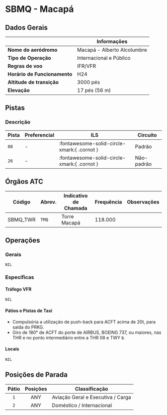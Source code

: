 # SBMQ - Macapá

## Dados Gerais

|                              | Informações                         |
|------------------------------|-------------------------------------|
| **Nome do aeródromo**        | Macapá - Alberto Alcolumbre         |
| **Tipo de Operação**         | Internacional e Público             |
| **Regras de voo**            | IFR/VFR                             |
| **Horário de Funcionamento** | H24                                 |
| **Altitude de transição**    | 3000 pés                            |
| **Elevação**                 | 17 pés (56 m)                       |

## Pistas

### Descrição

| Pista | Preferencial  | ILS                                         | Circuito   |
|-------|---------------|---------------------------------------------|------------|
| `08`  | -             | :fontawesome-solid-circle-xmark:{ .cornot } | Padrão     |
| `26`  | -             | :fontawesome-solid-circle-xmark:{ .cornot } | Não-padrão | 

<!--
### Configurações

| Configuração | Decolagem   | Pouso       | Observações                                                                                     |
| ------------ | ----------- | ----------- | ----------------------------------------------------------------------------------------------- |
| **LESTE**    | `11L` `11R` | `11L` `11R` | Prioriza-se a `11L` nas saídas para o setor **NORTE** e a `11R` nas saídas para o setor **SUL** |
| **OESTE**    | `29L` `29R` | `29L` `29R` | Prioriza-se a `29R` nas saídas para o setor **NORTE** e a `29L` nas saídas para o setor **SUL** |
-->

## Órgãos ATC

| Código     | Abrev. | Indicativo de Chamada | Frequência | Observações |
| ---------- | ------ | --------------------- | ---------- | ----------- |
| SBMQ_TWR   | `TMQ`  | Torre Macapá          | 118.000    |             |

## Operações

### Gerais

`NIL`

### Específicas

#### Tráfego VFR

`NIL`

#### Pátios e Pistas de Taxi

- Compulsória a utilização de push-back para ACFT acima de 20t, para saída do PRKG.
- Giro de 180° de ACFT do porte de AIRBUS, BOEING 737, ou maiores, nas THR e no ponto intermediário entre a THR 08 e TWY `B`.

#### Locais

`NIL`

## Posições de Parada

| Pátio     | Posições  | Classificação                     |
|:---------:|:---------:|-----------------------------------|
| `1`       | ANY       | Aviação Geral e Executiva / Carga |
| `2`       | ANY       | Doméstico / Internacional         |